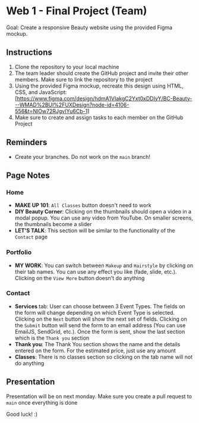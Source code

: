 # Web 1 - Final Project (Team)

Goal: Create a responsive Beauty website using the provided Figma mockup.

## Instructions

1. Clone the repository to your local machine
2. The team leader should create the GitHub project and invite their other members. Make sure to link the repository to the project
3. Using the provided Figma mockup, recreate this design using HTML, CSS, and JavaScript: [https://www.figma.com/design/hdmA1VIakgC2Yxt0xDDIyY/BC-Beauty---WMAD%2BUI%2FUXDesign?node-id=4106-556&t=NlOw72RJgvIYu6Cb-1]
4. Make sure to create and assign tasks to each member on the GitHub Project

## Reminders

- Create your branches. Do not work on the `main` branch!

## Page Notes

### Home

- **MAKE UP 101**: `All Classes` button doesn't need to work
- **DIY Beauty Corner**: Clicking on the thumbnails should open a video in a modal popup. You can use any video from YouTube. On smaller screens, the thumbnails become a slider
- **LET'S TALK**: This section will be similar to the functionality of the `Contact` page

### Portfolio

- **MY WORK**: You can switch between `Makeup` and `Hairstyle` by clicking on their tab names. You can use any effect you like (fade, slide, etc.). Clicking on the `View More` button doesn't do anything

### Contact

- **Services** tab: User can choose between 3 Event Types. The fields on the form will change depending on which Event Type is selected. Clicking on the `Next` button will show the next set of fields. Clicking on the `Submit` button will send the form to an email address (You can use EmailJS, SendGrid, etc.). Once the form is sent, show the last section which is the `Thank you` section
- **Thank you**: The Thank You section shows the name and the details entered on the form. For the estimated price, just use any amount
- **Classes**: There is no classes section so clicking on the tab name will not do anything

## Presentation

Presentation will be on next monday. Make sure you create a pull request to `main` once everything is done

Good luck! :)
